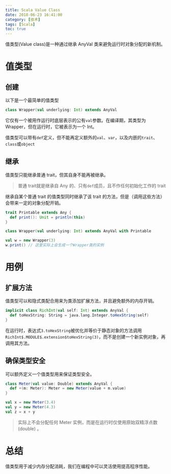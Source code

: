 ```yaml
---
title: Scala Value Class
date: 2018-06-23 16:41:00
category: [技术]
tags: [Scala]
toc: true
---
```


值类型(Value class)是一种通过继承 AnyVal 类来避免运行时对象分配的新机制。

# 值类型

## 创建

以下是一个最简单的值类型

```scala
class Wrapper(val underlying: Int) extends AnyVal
```

它仅有一个被用作运行时底层表示的公有`val`参数。在编译期，其类型为 Wrapper，但在运行时，它被表示为一个 Int。

值类型可以带有`def`定义，但不能再定义额外的`val`、`var`，以及内嵌的`trait`、`class`或`object`

## 继承

值类型只能继承普通 trait，但其自身不能再被继承。

> 普通 trait就是继承自 Any 的、只有`def`成员，且不作任何初始化工作的 trait

继承自某个普通 trait 的值类型同时继承了该 trait 的方法，但是（调用这些方法）会带来一定的对象分配开销。

```scala
trait Printable extends Any {
  def print(): Unit = println(this)
}

class Wrapper(val underlying: Int) extends AnyVal with Printable

val w = new Wrapper(3)
w.print() // 这里实际上会生成一个Wrapper类的实例
```

# 用例

## 扩展方法

值类型可以和隐式类配合用来为类添加扩展方法，并且避免额外的内存开销。

```scala
implicit class RichInt(val self: Int) extends AnyVal {
  def toHexString: String = java.lang.Integer.toHexString(self)
}
```

在运行时，表达式`3.toHexString`被优化并等价于静态对象的方法调用`RichInt$.MODULE$.extension$toHexString(3)`，而不是创建一个新实例对象，再调用其方法。

## 确保类型安全

可以额外定义一个值类型用来保证类型安全。

```scala
class Meter(val value: Double) extends AnyVal {
  def +(m: Meter): Meter = new Meter(value + m.value)
}

val x = new Meter(3.4)
val y = new Meter(4.3)
val z = x + y
```

> 实际上不会分配任何 Meter 实例，而是在运行时仅使用原始双精浮点数(double) 。

# 总结

值类型用于减少内存分配消耗，我们在编程中可以灵活使用提高程序性能。